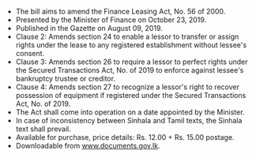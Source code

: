 - The bill aims to amend the Finance Leasing Act, No. 56 of 2000.
- Presented by the Minister of Finance on October 23, 2019.
- Published in the Gazette on August 09, 2019.
- Clause 2: Amends section 24 to enable a lessor to transfer or assign rights under the lease to any registered establishment without lessee's consent.
- Clause 3: Amends section 26 to require a lessor to perfect rights under the Secured Transactions Act, No. of 2019 to enforce against lessee's bankruptcy trustee or creditor.
- Clause 4: Amends section 27 to recognize a lessor's right to recover possession of equipment if registered under the Secured Transactions Act, No. of 2019.
- The Act shall come into operation on a date appointed by the Minister.
- In case of inconsistency between Sinhala and Tamil texts, the Sinhala text shall prevail.
- Available for purchase, price details: Rs. 12.00 + Rs. 15.00 postage.
- Downloadable from www.documents.gov.lk.